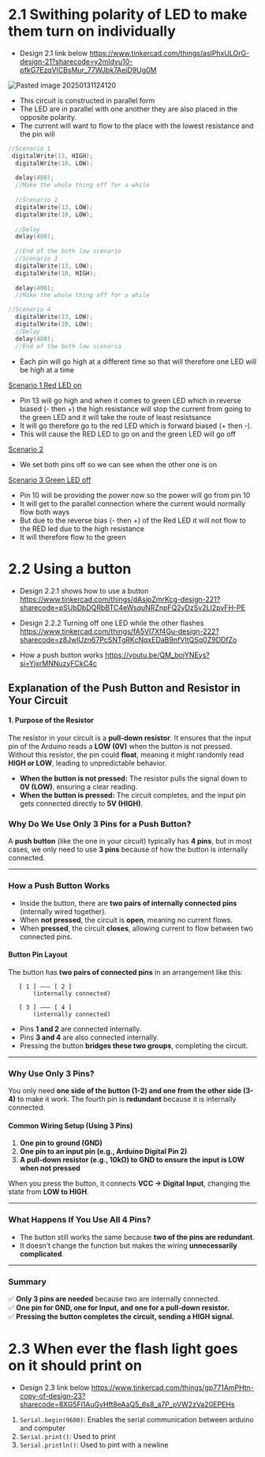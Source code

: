 
# 2.1 Swithing polarity of LED to make them turn on individually

- Design 2.1 link below
  https://www.tinkercad.com/things/aslPhxULOrG-design-21?sharecode=y2mIdvu10-pfkG7EzqVlCBsMur_77WJbk7AeiD9Ug0M
                         

![Pasted image 20250131124120](https://github.com/user-attachments/assets/6fe63143-7a87-4e7b-82c2-20f5f62c633d)
                      

- This circuit is constructed in parallel form
- The LED are in parallel with one another they are also placed in the opposite polarity.
- The current will want to flow to the place with the lowest resistance and the pin will 
```c++
//Scenario 1
 digitalWrite(13, HIGH);
  digitalWrite(10, LOW);
  
  delay(400); 
  //Make the whole thing off for a while
  
  //Scenario 2
  digitalWrite(13, LOW);
  digitalWrite(10, LOW);
  
  //Delay
  delay(400);
  
  //End of the both low scenario
  //Scenario 3
  digitalWrite(13, LOW);
  digitalWrite(10, HIGH);
  
  delay(400); 
  //Make the whole thing off for a while

//Scenario 4
  digitalWrite(13, LOW);
  digitalWrite(10, LOW);
  //Delay
  delay(400);
  //End of the both low scenario
```

- Each pin will go high at a different time so that will therefore one LED will be high at a time

<u>Scenario 1 Red LED on</u>
- Pin 13 will go high and when it comes to green LED which in reverse biased (- then +) the high resistance will stop the current from going to the green LED and it will take the route of least resistsance 
- It will go therefore go to the red LED which is forward biased (+ then -).
- This will cause the RED LED to go on and the green LED will go off
  
<u> Scenario 2 </u> 
- We set both pins off so we can see when the other one is on

<u> Scenario 3 Green LED off</u>

- Pin 10 will be providing the power now so the power will go from pin 10
- It will get to the parallel connection where the current would normally flow both ways 
- But due to the reverse bias (- then +)  of the Red LED it will not flow to the RED led due to the high resistance
- It will therefore flow to the green 
# 2.2 Using a button 

- Design 2.2.1 shows how to use a button
	https://www.tinkercad.com/things/dAsjpZmrKcg-design-221?sharecode=pSUbDbDQRbBTC4eWsquNRZnpFQ2yDzSv2LI2pvFH-PE
	
- Design 2.2.2 Turning off one LED while the other flashes 
  https://www.tinkercad.com/things/fA5Vl7Xf4Gu-design-222?sharecode=z8JwlUzn67PcSNTgRKcNqxEDaB9nfVItQSq0Z9DDfZo

- How a push button works 
  https://youtu.be/QM_bojYNEys?si=YjxrMNNuzyFCkC4c
## Explanation of the Push Button and Resistor in Your Circuit

#### 1. Purpose of the Resistor

The resistor in your circuit is a **pull-down resistor**. It ensures that the input pin of the Arduino reads a **LOW (0V)** when the button is not pressed. Without this resistor, the pin could **float**, meaning it might randomly read **HIGH or LOW**, leading to unpredictable behavior.

- **When the button is not pressed:** The resistor pulls the signal down to **0V (LOW)**, ensuring a clear reading.
- **When the button is pressed:** The circuit completes, and the input pin gets connected directly to **5V (HIGH)**.

### Why Do We Use Only 3 Pins for a Push Button?

A **push button** (like the one in your circuit) typically has **4 pins**, but in most cases, we only need to use **3 pins** because of how the button is internally connected.

---

### How a Push Button Works

- Inside the button, there are **two pairs of internally connected pins** (internally wired together).
- When **not pressed**, the circuit is **open**, meaning no current flows.
- When **pressed**, the circuit **closes**, allowing current to flow between two connected pins.

#### Button Pin Layout

The button has **two pairs of connected pins** in an arrangement like this:

```
   [ 1 ] ——— [ 2 ]
       (internally connected)

   [ 3 ] ——— [ 4 ]
       (internally connected)
```

- Pins **1 and 2** are connected internally.
- Pins **3 and 4** are also connected internally.
- Pressing the button **bridges these two groups**, completing the circuit.

---

### Why Use Only 3 Pins?

You only need **one side of the button (1-2) and one from the other side (3-4)** to make it work. The fourth pin is **redundant** because it is internally connected.

#### Common Wiring Setup (Using 3 Pins)

1. **One pin to ground (GND)**
2. **One pin to an input pin (e.g., Arduino Digital Pin 2)**
3. **A pull-down resistor (e.g., 10kΩ) to GND to ensure the input is LOW when not pressed**

When you press the button, it connects **VCC → Digital Input**, changing the state from **LOW to HIGH**.

---

### What Happens If You Use All 4 Pins?

- The button still works the same because **two of the pins are redundant**.
- It doesn’t change the function but makes the wiring **unnecessarily complicated**.

---
### **Summary**

✅ **Only 3 pins are needed** because two are internally connected.  
✅ **One pin for GND, one for Input, and one for a pull-down resistor.**  
✅ **Pressing the button completes the circuit, sending a HIGH signal.**



# 2.3 When ever the flash light goes on it should print on 
- Design 2.3 link below
	https://www.tinkercad.com/things/gp771AmPHtn-copy-of-design-23?sharecode=8XG5Fl1AuGyHft8eAaQ5_6s8_a7P_pVW2zVa20EPEHs
	
1. `Serial.begin(9600)`: Enables the serial communication between arduino and computer 
2. `Serial.print()`: Used to print
3. `Serial.println()`: Used to pint with a newline